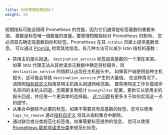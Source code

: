```yaml
---
title: 如何管理短期指标？
weight: 20
---
```


短期指标可能会阻碍 Prometheus 的性能，因为它们通常是标签基数的重要来源。
基数是标签唯一值数量的度量。要管理短期指标对 Prometheus 的影响，
您必须首先确定高基数指标和标签。Prometheus 在其 `/status` 页面上提供基数信息。
可以通过 [PromQL](https://www.robustperception.io/which-are-my-biggest-metrics)
检索其他信息。有几种方法可以减少 Istio 指标的基数：

* 禁用主机报头回退。
  `destination_service` 标签是高基数的一个潜在来源。
  如果 Istio 代理无法从其他请求元数据中确定目标服务，则 `destination_service` 的值默认出现在主机报头中。
  如果客户端使用各种主机报头，这可能会导致 `destination_service` 产生的大量值。
  在这种情况下，请按照[指标自定义](/zh/docs/tasks/observability/metrics/customize-metrics/)指南禁用主机报头回退网格范围。
  要禁用特定工作负载或命名空间的主机头回退，您需要复制统计 `EnvoyFilter` 配置，更新它以禁用主机报头回退，并应用一个更具体的选择器。
  [这个问题](https://github.com/istio/istio/issues/25963#issuecomment-666037411)有更多关于如何实现这一点的细节。
* 从集合中删除不必要的标签。如果不需要具有高基数的标签，您可以使用 `tags_to_remove`
  通过[指标自定义](/zh/docs/tasks/observability/metrics/customize-metrics/) 将其从指标集合中删除。
* 通过联合或分类规范化标签值。如果需要标签提供的信息，
  您可以使用 [Prometheus 联邦](/zh/docs/ops/best-practices/observability/#using-prometheus-for-production-scale-monitoring)或[请求分类](/zh/docs/tasks/observability/metrics/classify-metrics/)来规范化标签。
